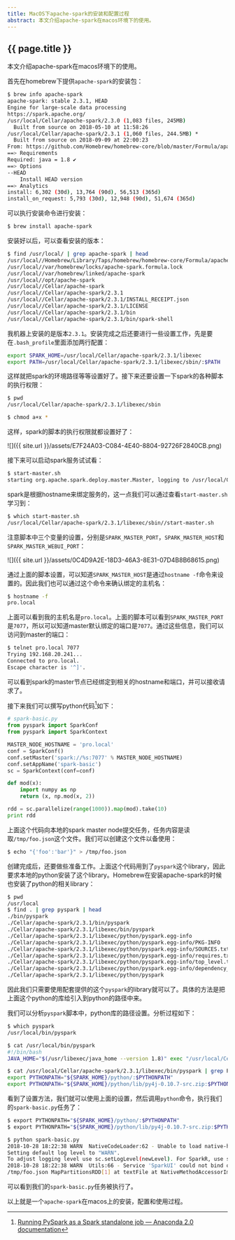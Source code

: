 ```yaml
---
title: MacOS下apache-spark的安装和配置过程
abstract: 本文介绍apache-spark在macos环境下的使用。
---
```


## {{ page.title }}

本文介绍apache-spark在macos环境下的使用。

首先在homebrew下提供`apache-spark`的安装包：

```bash
$ brew info apache-spark
apache-spark: stable 2.3.1, HEAD
Engine for large-scale data processing
https://spark.apache.org/
/usr/local/Cellar/apache-spark/2.3.0 (1,083 files, 245MB)
  Built from source on 2018-05-10 at 11:58:26
/usr/local/Cellar/apache-spark/2.3.1 (1,060 files, 244.5MB) *
  Built from source on 2018-09-09 at 22:00:23
From: https://github.com/Homebrew/homebrew-core/blob/master/Formula/apache-spark.rb
==> Requirements
Required: java = 1.8 ✔
==> Options
--HEAD
	Install HEAD version
==> Analytics
install: 6,302 (30d), 13,764 (90d), 56,513 (365d)
install_on_request: 5,793 (30d), 12,948 (90d), 51,674 (365d)
```

可以执行安装命令进行安装：

```bash
$ brew install apache-spark
```

安装好以后，可以查看安装的版本：

```bash
$ find /usr/local/ | grep apache-spark | head
/usr/local//Homebrew/Library/Taps/homebrew/homebrew-core/Formula/apache-spark.rb
/usr/local//var/homebrew/locks/apache-spark.formula.lock
/usr/local//var/homebrew/linked/apache-spark
/usr/local//opt/apache-spark
/usr/local//Cellar/apache-spark
/usr/local//Cellar/apache-spark/2.3.1
/usr/local//Cellar/apache-spark/2.3.1/INSTALL_RECEIPT.json
/usr/local//Cellar/apache-spark/2.3.1/LICENSE
/usr/local//Cellar/apache-spark/2.3.1/bin
/usr/local//Cellar/apache-spark/2.3.1/bin/spark-shell
```

我机器上安装的是版本`2.3.1`。安装完成之后还要进行一些设置工作，先是要在`.bash_profile`里面添加两行配置：

```bash
export SPARK_HOME=/usr/local/Cellar/apache-spark/2.3.1/libexec
export PATH=/usr/local/Cellar/apache-spark/2.3.1/libexec/sbin/:$PATH
```

这样就把spark的环境路径等等设置好了。接下来还要设置一下spark的各种脚本的执行权限：

```bash
$ pwd
/usr/local/Cellar/apache-spark/2.3.1/libexec/sbin
```

```bash
$ chmod a+x *
```

这样，spark的脚本的执行权限就都设置好了：

![]({{ site.url }}/assets/E7F24A03-C084-4E40-8804-92726F2840CB.png)

接下来可以启动spark服务试试看：

```bash
$ start-master.sh
starting org.apache.spark.deploy.master.Master, logging to /usr/local/Cellar/apache-spark/2.3.1/libexec/logs/spark-weli-org.apache.spark.deploy.master.Master-1-pro.local.out
```

spark是根据hostname来绑定服务的，这一点我们可以通过查看`start-master.sh`学习到：

```bash
$ which start-master.sh
/usr/local/Cellar/apache-spark/2.3.1/libexec/sbin//start-master.sh
```

注意脚本中三个变量的设置，分别是`SPARK_MASTER_PORT`，`SPARK_MASTER_HOST`和`SPARK_MASTER_WEBUI_PORT`：

![]({{ site.url }}/assets/0C4D9A2E-18D3-46A3-8E31-07D4B8B68615.png)

通过上面的脚本设置，可以知道`SPARK_MASTER_HOST`是通过`hostname -f`命令来设置的。因此我们也可以通过这个命令来确认绑定的主机名：

```bash
$ hostname -f
pro.local
```

上面可以看到我的主机名是`pro.local`。上面的脚本可以看到`SPARK_MASTER_PORT`是`7077`，所以可以知道master默认绑定的端口是`7077`。通过这些信息，我们可以访问到master的端口：

```bash
$ telnet pro.local 7077
Trying 192.168.20.241...
Connected to pro.local.
Escape character is '^]'.
```

可以看到spark的master节点已经绑定到相关的hostname和端口，并可以接收请求了。

接下来我们可以撰写python代码[^1]如下：

```python
# spark-basic.py
from pyspark import SparkConf
from pyspark import SparkContext

MASTER_NODE_HOSTNAME = 'pro.local'
conf = SparkConf()
conf.setMaster('spark://%s:7077' % MASTER_NODE_HOSTNAME)
conf.setAppName('spark-basic')
sc = SparkContext(conf=conf)

def mod(x):
    import numpy as np
    return (x, np.mod(x, 2))

rdd = sc.parallelize(range(1000)).map(mod).take(10)
print rdd
```

上面这个代码向本地的spark master node提交任务，任务内容是读取`/tmp/foo.json`这个文件。我们可以创建这个文件以备使用：

```bash
$ echo "{'foo':'bar'}" > /tmp/foo.json
```

创建完成后，还要做些准备工作。上面这个代码用到了`pyspark`这个library，因此要求本地的python安装了这个library。Homebrew在安装apache-spark的时候也安装了python的相关library：

```bash
$ pwd
/usr/local
$ find . | grep pyspark | head
./bin/pyspark
./Cellar/apache-spark/2.3.1/bin/pyspark
./Cellar/apache-spark/2.3.1/libexec/bin/pyspark
./Cellar/apache-spark/2.3.1/libexec/python/pyspark.egg-info
./Cellar/apache-spark/2.3.1/libexec/python/pyspark.egg-info/PKG-INFO
./Cellar/apache-spark/2.3.1/libexec/python/pyspark.egg-info/SOURCES.txt
./Cellar/apache-spark/2.3.1/libexec/python/pyspark.egg-info/requires.txt
./Cellar/apache-spark/2.3.1/libexec/python/pyspark.egg-info/top_level.txt
./Cellar/apache-spark/2.3.1/libexec/python/pyspark.egg-info/dependency_links.txt
./Cellar/apache-spark/2.3.1/libexec/python/pyspark
```

因此我们只需要使用配套提供的这个`pyspark`的library就可以了。具体的方法是把上面这个python的库给引入到python的路径中来。

我们可以分析`pyspark`脚本中，python库的路径设置。分析过程如下：

```bash
$ which pyspark
/usr/local/bin/pyspark
```

```bash
$ cat /usr/local/bin/pyspark
#!/bin/bash
JAVA_HOME="$(/usr/libexec/java_home --version 1.8)" exec "/usr/local/Cellar/apache-spark/2.3.1/libexec/bin/pyspark" "$@"
```

```bash
$ cat /usr/local/Cellar/apache-spark/2.3.1/libexec/bin/pyspark | grep PYTHONPATH
export PYTHONPATH="${SPARK_HOME}/python/:$PYTHONPATH"
export PYTHONPATH="${SPARK_HOME}/python/lib/py4j-0.10.7-src.zip:$PYTHONPATH"
```

看到了设置方法，我们就可以使用上面的设置，然后调用`python`命令，执行我们的`spark-basic.py`任务了：

```bash
$ export PYTHONPATH="${SPARK_HOME}/python/:$PYTHONPATH"
$ export PYTHONPATH="${SPARK_HOME}/python/lib/py4j-0.10.7-src.zip:$PYTHONPATH"
```

```bash
$ python spark-basic.py
2018-10-28 18:22:38 WARN  NativeCodeLoader:62 - Unable to load native-hadoop library for your platform... using builtin-java classes where applicable
Setting default log level to "WARN".
To adjust logging level use sc.setLogLevel(newLevel). For SparkR, use setLogLevel(newLevel).
2018-10-28 18:22:38 WARN  Utils:66 - Service 'SparkUI' could not bind on port 4040. Attempting port 4041.
/tmp/foo.json MapPartitionsRDD[1] at textFile at NativeMethodAccessorImpl.java:0
```

可以看到我们的`spark-basic.py`任务被执行了。

以上就是一个`apache-spark`在macos上的安装，配置和使用过程。

[^1]: [Running PySpark as a Spark standalone job — Anaconda 2.0 documentation](https://docs.anaconda.com/anaconda-scale/howto/spark-basic/)
